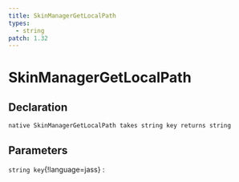 ```yaml
---
title: SkinManagerGetLocalPath
types:
  - string
patch: 1.32
---
```


# SkinManagerGetLocalPath

## Declaration

```jass
native SkinManagerGetLocalPath takes string key returns string
```

## Parameters
`string key`{!language=jass}
: 

